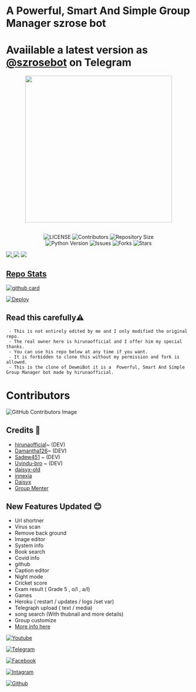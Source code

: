 <h1> A Powerful, Smart And Simple Group Manager szrose bot </h1>

# Avaiilable a latest version as [@szrosebot](https://t.me/szrosebot) on Telegram

<p align="center"><a href="https://t.me/szrosebot"><img src="https://telegra.ph/file/9dd16a0599147d664f2a8.jpg" width="400"></a></p>
<p align="center"></P>

<p align="center"> <br>
    <img src="https://img.shields.io/github/license/youtubeslgeekshow/sz-rose-bot?style=for-the-badge&logo=appveyor" alt="LICENSE">
    <img src="https://img.shields.io/github/contributors/youtubeslgeekshow/sz-rose-bot?style=for-the-badge&logo=appveyor" alt="Contributors">
    <img src="https://img.shields.io/github/repo-size/youtubeslgeekshow/sz-rose-bot?style=for-the-badge&logo=appveyor" alt="Repository Size"> <br>
    <img src="https://img.shields.io/badge/python-3.9-green?style=for-the-badge&logo=appveyor" alt="Python Version">
    <img src="https://img.shields.io/github/issues/youtubeslgeekshow/sz-rose-bot?style=for-the-badge&logo=appveyor" alt="Issues">
    <img src="https://img.shields.io/github/forks/youtubeslgeekshow/sz-rose-bot?style=for-the-badge&logo=appveyor" alt="Forks">
    <img src="https://img.shields.io/github/stars/youtubeslgeekshow/sz-rose-bot?style=for-the-badge&logo=appveyor" alt="Stars">
</p>

<a href="https://t.me/slbotzone"><img src="https://img.shields.io/badge/support%20group-blue.svg?style=for-the-badge&logo=Telegram">
</a> <a href="https://t.me/SL_bot_zone"><img src="https://img.shields.io/badge/Join-Updates%20Channel-blue.svg?style=for-the-badge&logo=Telegram"></a>
<a href="https://t.me/szrosebot"><img src="https://img.shields.io/badge/Foundbot%20on-blue.svg?style=for-the-badge&logo=Telegram">
    
   
    
## Repo Stats
![github card](https://github-readme-stats.vercel.app/api/pin/?username=youtubeslgeekshow&repo=sz-rose-bot&theme=dark)

[![Deploy](https://www.herokucdn.com/deploy/button.svg)](https://heroku.com/deploy?template=https://github.com/youtubeslgeekshow/sz-rose-bot)
  

## Read this carefully⚠️
``` 
 - This is not entirely edited by me and I only modified the original repo.
 - The real owner here is hirunaofficial and I offer him my special thanks.
 - You can use his repo below at any time if you want.
 - It is forbidden to clone this without my permission and fork is allowed.
 - This is the clone of DewmiBot it is a  Powerful, Smart And Simple Group Manager bot made by hirunaofficial.
```


# Contributors
![GitHub Contributors Image](https://contrib.rocks/image?repo=youtubeslgeekshow/sz-rose-bot)    
    
    
## Credits 🥰 
    
- [hirunaofficial](https://github.com/hirunaofficial)~ (DEV)
- [Damantha126](https://github.com/Damantha126)~ (DEV)
- [Sadew451](https://github.com/Sadew451) ~ (DEV)
- [Uvindu-bro](https://github.com/UvinduBro) ~ (DEV)
- [daisyx-old](https://github.com/TeamDaisyX/Daisy-OLD)
- [innexia](https://github.com/DarkCybers/innexia/tree/Sammy/innexiaBot)
- [Daisyx](https://github.com/TeamDaisyX/DaisyX)
- [Group Menter](https://github.com/TeamGroupMenter/GroupMenter)



 ## New Features Updated 😊
    
    
    
   - Url shortner
   - Virus scan 
   - Remove back ground 
   - Image editor 
   - System info 
   - Book search 
   - Covid info 
   - github 
   - Caption editor
   - Night mode
   - Cricket score
   - Exam result ( Grade 5 , o/l , a/l)
   - Games 
   - Heroku ( restart / updates / logs /set var)
   - Telegraph upload ( text / media)
   - song search (With thubnail and more details)
   - Group customize 
   - [More info here](https://t.me/szroseupdates)
    
    
[![Youtube](https://img.shields.io/badge/YouTube%20Channel-ff0000?style=flat&labelColor=224242&logoColor=white&for-the-badge&logo=youtube)](https://www.youtube.com/channel/UCvYfJcTr8RY72dIapzMqFQA?sub_confirmation=1)&nbsp; 
    
[![Telegram](https://img.shields.io/badge/slbotzone%20Team-003245?style=flat&labelColor=224242&logoColor=white&for-the-badge&logo=telegram)](https://t.me/supunmabot)&nbsp;
    
[![Facebook](https://img.shields.io/badge/Follow%20me%20on%20Facebook-2533cf?style=flat&labelColor=224242&logoColor=white&for-the-badge&logo=facebook)](https://www.facebook.com/SL-Geek-Show-yt-103654258471929/)&nbsp;
    
[![Intagram](https://img.shields.io/badge/Follow%20me%20on%20Instagram-4d267a?style=style=flat&labelColor=224242&logoColor=white&for-the-badge&logo=instagram)](https://www.instagram.com/sl_geek_show/)&nbsp;
    
[![Github](https://img.shields.io/badge/Github-000000?style=style=flat&labelColor=224242&logoColor=white&for-the-badge&logo=github)](https://github.com/youtubeslgeekshow) 

    
